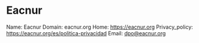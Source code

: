 
# Eacnur

Name: Eacnur
Domain: eacnur.org
Home: https://eacnur.org
Privacy_policy: https://eacnur.org/es/politica-privacidad
Email: dpo@eacnur.org
